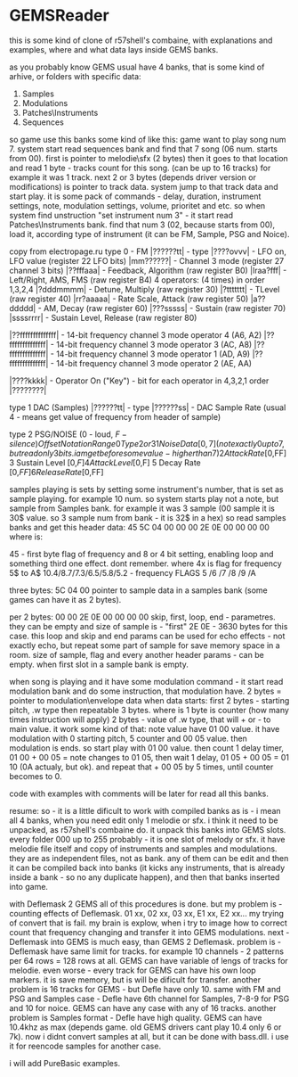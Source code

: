 # GEMSReader
this is some kind of clone of r57shell's combaine, with explanations and examples, where and what data lays inside GEMS banks.

as you probably know GEMS usual have 4 banks, that is some kind of arhive, or folders with specific data:
1. Samples
2. Modulations
3. Patches\Instruments
4. Sequences

so game use this banks some kind of like this:
game want to play song num 7.
system start read sequences bank and find that 7 song (06 num. starts from 00).
first is pointer to melodie\sfx (2 bytes)
then it goes to that location and read 1 byte - tracks count for this song. (can be up to 16 tracks)
for example it was 1 track. next 2 or 3 bytes (depends driver version or modifications) is pointer to track data.
system jump to that track data and start play. it is some pack of commands - delay, duration, instrument settings, note, modulation settings, volume, prioritet and etc.
so when system find unstruction "set instrument num 3" - it start read Patches\Instruments bank. find that num 3 (02, because starts from 00), load it, 
according type of instrument (it can be FM, Sample, PSG and Noice).

copy from electropage.ru
type 0 - FM
|??????tt| - type
|????ovvv| - LFO on, LFO value      (register 22 LFO bits)
|mm??????| - Channel 3 mode         (register 27 channel 3 bits)
|??fffaaa| - Feedback, Algorithm    (raw register B0)
|lraa?fff| - Left/Right, AMS, FMS   (raw register B4)
4 operators: (4 times) in order 1,3,2,4
|?dddmmmm| - Detune, Multiply       (raw register 30)
|?ttttttt| - TLevel                 (raw register 40)
|rr?aaaaa| - Rate Scale, Attack     (raw register 50)
|a??ddddd| - AM, Decay              (raw register 60)
|???sssss| - Sustain                (raw register 70)
|ssssrrrr| - Sustain Level, Release (raw register 80)

|??ffffffffffffff| - 14-bit frequency channel 3 mode operator 4 (A6, A2)
|??ffffffffffffff| - 14-bit frequency channel 3 mode operator 3 (AC, A8)
|??ffffffffffffff| - 14-bit frequency channel 3 mode operator 1 (AD, A9)
|??ffffffffffffff| - 14-bit frequency channel 3 mode operator 2 (AE, AA)

|????kkkk| - Operator On ("Key") - bit for each operator in 4,3,2,1 order
|????????|


type 1 DAC (Samples)
|??????tt| - type
|??????ss| - DAC Sample Rate (usual 4 - means get value of frequency from header of sample)


type 2 PSG/NOISE (0 - loud, $F - silence)
Offset	Notation	Range
0	Type	2 or 3
1	Noise Data	[0,7] (not exactly 0 up to 7, but read only 3 bits. i am get before some value - higher than 7)
2	Attack Rate	[0,$FF]
3	Sustain Level	[0,$F]
4	Attack Level	[0,$F]
5	Decay Rate	[0,$FF]
6	Release Rate	[0,$FF]


samples playing is sets by setting some instrument's number, that is set as sample playing. for example 10 num. so system starts play not a note, but sample from Samples bank.
for example it was 3 sample (00 sample it is 30$ value. so 3 sample num from bank - it is 32$ in a hex)
so read samples banks and get this header data:
45 5C 04 00 00 00 2E 0E  00 00 00 00 
where is:

45 - first byte flag of frequency and 8 or 4 bit setting, enabling loop and something third one effect. dont remember.
where 4x is flag for frequency 5$ to A$
10.4/8.7/7.3/6.5/5.8/5.2 - frequency FLAGS
 5  /6  /7  /8  /9  /A
 
three bytes:
5C 04 00
pointer to sample data in a samples bank (some games can have it as 2 bytes).

per 2 bytes:
00 00  2E 0E  00 00  00 00
skip, first, loop, end - parametres. they can be empty and size of sample is - "first" 2E 0E - 3630 bytes for this case.
this loop and skip and end params can be used for echo effects - not exactly echo, but repeat some part of sample for save memory space in a room.
size of sample, flag and every another header params - can be empty. when first slot in a sample bank is empty.


when song is playing and it have some modulation command - it start read modulation bank and do some instruction, that modulation have.
2 bytes = pointer to modulation\envelope data
when data starts: 
first 2 bytes - starting pitch, .w type
then repeatable 3 bytes. where is 
1 byte is counter (how many times instruction will apply) 
2 bytes - value of .w type, that will + or - to main value.
it work some kind of that: note value have 01 00 value. it have modulation with 0 starting pitch, 5 counter and 00 05 value. then modulation is ends.
so start play with 01 00 value. then count 1 delay timer, 01 00 + 00 05 = note changes to 01 05, then wait 1 delay, 01 05 + 00 05 = 01 10 (0A actualy, but ok). and repeat that + 00 05 by 5 times, until counter becomes to 0.


code with examples with comments will be later for read all this banks.


resume:
so - it is a little dificult to work with compiled banks as is - i mean all 4 banks, when you need edit only 1 melodie or sfx. i think it need to be unpacked, as r57shell's combaine do. it unpack this banks into GEMS slots. every folder 000 up to 255 probably - it is one slot of melody or sfx. it have melodie file itself and copy of instruments and samples and modulations. they are as independent files, not as bank. any of them can be edit and then it can be compiled back into banks (it kicks any instruments, that is already inside a bank - so no any duplicate happen), and then that banks inserted into game.

with Deflemask 2 GEMS all of this procedures is done. but my problem is - counting effects of Deflemask. 01 xx, 02 xx, 03 xx, E1 xx, E2 xx... my trying of convert that is fail. my brain is explow, when i try to image how to correct count that frequency changing and transfer it into GEMS modulations. next - Deflemask into GEMS is much easy, than GEMS 2 Deflemask. problem is - Deflemask have same limit for tracks. for example 10 channels - 2 patterns per 64 rows = 128 rows at all. GEMS can have variable of lengs of tracks for melodie. even worse - every track for GEMS can have his own loop markers. it is save memory, but is will be dificult for transfer. another problem is 16 tracks for GEMS - but Defle have only 10. same with FM and PSG and Samples case - Defle have 6th channel for Samples, 7-8-9 for PSG and 10 for noice. GEMS can have any case with any of 16 tracks. another problem is Samples format - Defle have high quality. GEMS can have 10.4khz as max (depends game. old GEMS drivers cant play 10.4 only 6 or 7k). now i didnt convert samples at all, but it can be done with bass.dll. i use it for reencode samples for another case.

i will add PureBasic examples.
